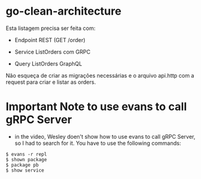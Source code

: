 # go-clean-architecture

Esta listagem precisa ser feita com:

- Endpoint REST (GET /order)

- Service ListOrders com GRPC

- Query ListOrders GraphQL

Não esqueça de criar as migrações necessárias e o arquivo api.http com a request para criar e listar as orders.

# Important Note to use evans to call gRPC Server
- in the video, Wesley doen't show how to use evans to call gRPC Server, so I had to search for it. You have to use the following commands:
```
$ evans -r repl
$ shown package
$ package pb
$ show service
```